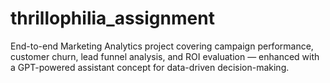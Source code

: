 # thrillophilia_assignment
End-to-end Marketing Analytics project covering campaign performance, customer churn, lead funnel analysis, and ROI evaluation — enhanced with a GPT-powered assistant concept for data-driven decision-making.
